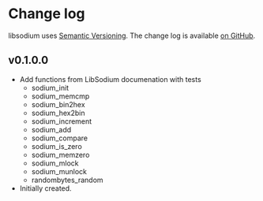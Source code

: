 Change log
==========

libsodium uses [Semantic Versioning][1].
The change log is available [on GitHub][2].

[1]: http://semver.org/spec/v2.0.0.html
[2]: https://github.com/dmp1ce/haskell-libsodium/releases

## v0.1.0.0

* Add functions from LibSodium documenation with tests
  * sodium_init
  * sodium_memcmp
  * sodium_bin2hex
  * sodium_hex2bin
  * sodium_increment
  * sodium_add
  * sodium_compare
  * sodium_is_zero
  * sodium_memzero
  * sodium_mlock
  * sodium_munlock
  * randombytes_random
* Initially created.
